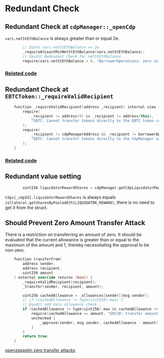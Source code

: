 # Redundant Check

## Redundant Check at `cdpManager::_openCdp`
`vars.netStEthBalance` is always greater than or equal 2e.


```C++
        // @info vars.netStEthBalance >= 2e
        _requireAtLeastMinNetStEthBalance(vars.netStEthBalance);
        // @audit Redundant Check for netStEthBalance
        require(vars.netStEthBalance > 0, "BorrowerOperations: zero collateral for openCdp()!");
```
### [Related code](https://github.com/code-423n4/2023-10-badger/blob/f2f2e2cf9965a1020661d179af46cb49e993cb7e/packages/contracts/contracts/BorrowerOperations.sol#L439-L472)

## Redundant Check at `EBTCToken::_requireValidRecipient`

```C++
    function _requireValidRecipient(address _recipient) internal view {
        require(
            _recipient != address(0) && _recipient != address(this),
            "EBTC: Cannot transfer tokens directly to the EBTC token contract or the zero address"
        );
        require(
            _recipient != cdpManagerAddress && _recipient != borrowerOperationsAddress,
            "EBTC: Cannot transfer tokens directly to the CdpManager or BorrowerOps"
        );
    }
```
### [Related code](https://github.com/code-423n4/2023-10-badger/blob/f2f2e2cf9965a1020661d179af46cb49e993cb7e/packages/contracts/contracts/EBTCToken.sol#L295C42-L311)

## Redundant value setting

```C++
        uint256 liquidatorRewardShares = cdpManager.getCdpLiquidatorRewardShares(_cdpId);
```

`Cdps[_cdpId].liquidatorRewardShares` is always equals `collateral.getSharesByPooledEth(LIQUIDATOR_REWARD)`, there is no need to get it from the struct.

## Should Prevent Zero Amount Transfer Attack

There is a restriction on transferring an amount of zero. It should be evaluated that the current allowance is greater than or equal to the maximum of the amount and 1, thereby necessitating the approval to be non-zero.

```C++
    function transferFrom(
        address sender,
        address recipient,
        uint256 amount
    ) external override returns (bool) {
        _requireValidRecipient(recipient);
        _transfer(sender, recipient, amount);

        uint256 cachedAllowance = _allowances[sender][msg.sender];
        // if (cachedAllowance != type(uint256).max) {
        // @audit add zero allowance check ,
        if (cachedAllowance != type(uint256).max && cachedAllowance != 0) {
            require(cachedAllowance >= amount, "ERC20: transfer amount exceeds allowance");
            unchecked {
                _approve(sender, msg.sender, cachedAllowance - amount);
            }
        }
        return true;
    }
```

[openzeppelin zero transfer attacks](https://blog.openzeppelin.com/how-to-ensure-web3-users-are-safe-from-zero-transfer-attacks)


